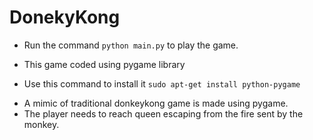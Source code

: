 # DonekyKong
- Run the command ```python main.py``` to play the game.

- This game coded using pygame library

- Use this command to install it ```sudo apt-get install python-pygame```

* A mimic of traditional donkeykong  game is made using pygame.
* The player needs to reach queen escaping from the fire sent by the monkey.

